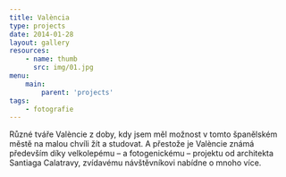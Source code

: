 ```yaml
---
title: València
type: projects
date: 2014-01-28
layout: gallery
resources:
    - name: thumb
      src: img/01.jpg
menu:
    main:
        parent: 'projects'
tags:
    - fotografie
---
```


Různé tváře Valèncie z doby, kdy jsem měl možnost v tomto španělském městě na malou chvíli žít a studovat. A přestože je Valèncie známá především díky velkolepému – a fotogenickému – projektu od architekta Santiaga Calatravy, zvídavému návštěvníkovi nabídne o mnoho více.